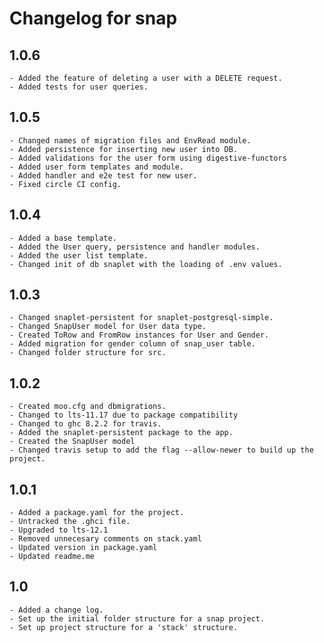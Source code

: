 # Changelog for snap
## 1.0.6
    - Added the feature of deleting a user with a DELETE request.
    - Added tests for user queries.
    
## 1.0.5
    - Changed names of migration files and EnvRead module.
    - Added persistence for inserting new user into DB.
    - Added validations for the user form using digestive-functors
    - Added user form templates and module.
    - Added handler and e2e test for new user.
    - Fixed circle CI config.

## 1.0.4
    - Added a base template.
    - Added the User query, persistence and handler modules.
    - Added the user list template.
    - Changed init of db snaplet with the loading of .env values.

## 1.0.3
    - Changed snaplet-persistent for snaplet-postgresql-simple.
    - Changed SnapUser model for User data type.
    - Created ToRow and FromRow instances for User and Gender.
    - Added migration for gender column of snap_user table.
    - Changed folder structure for src.

## 1.0.2
    - Created moo.cfg and dbmigrations.
    - Changed to lts-11.17 due to package compatibility
    - Changed to ghc 8.2.2 for travis.
    - Added the snaplet-persistent package to the app.
    - Created the SnapUser model
    - Changed travis setup to add the flag --allow-newer to build up the project.

## 1.0.1
    - Added a package.yaml for the project.
    - Untracked the .ghci file.
    - Upgraded to lts-12.1
    - Removed unnecesary comments on stack.yaml
    - Updated version in package.yaml
    - Updated readme.me
## 1.0
    - Added a change log.
    - Set up the initial folder structure for a snap project.
    - Set up project structure for a 'stack' structure.